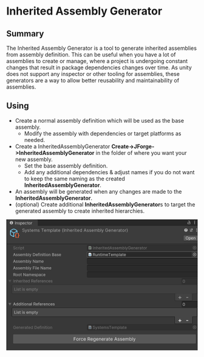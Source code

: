 ﻿# Inherited Assembly Generator
## Summary
The Inherited Assembly Generator is a tool to generate inherited assemblies from assembly definition. This can be useful when you have a lot of assemblies to create or manage, where a project is undergoing constant changes that result in package dependencies changes over time. As unity does not support any inspector or other tooling for assemblies, these generators are a way to allow better reusability and maintainability of assemblies.
## Using
* Create a normal assembly definition which will be used as the base assembly.
    * Modify the assembly with dependencies or target platforms as needed.
* Create a InheritedAssemblyGenerator **Create->JForge->InheritedAssemblyGenerator** in the folder of where you want your new assembly.
  * Set the base assembly definition.
  * Add any additional dependencies & adjust names if you do not want to keep the same naming as the created **InheritedAssemblyGenerator**.
* An assembly will be generated when any changes are made to the **InheritedAssemblyGenerator**.
* (optional) Create additional **InheritedAssemblyGenerator**s to target the generated assembly to create inherited hierarchies.

![InheritedAssemblyGeneratorSO](Images/InheritedAssemblyGeneratorSO.png)